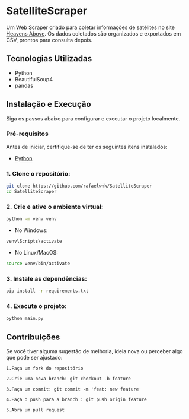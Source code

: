 # SatelliteScraper

Um Web Scraper criado para coletar informações de satélites no site [Heavens Above](https://www.heavens-above.com/Satellites.aspx). Os dados coletados são organizados e exportados em CSV, prontos para consulta depois.

## Tecnologias Utilizadas

- Python
- BeautifulSoup4
- pandas


## Instalação e Execução
Siga os passos abaixo para configurar e executar o projeto localmente.

### Pré-requisitos
Antes de iniciar, certifique-se de ter os seguintes itens instalados:

- [Python](https://www.python.org/downloads)

### 1. Clone o repositório:
```bash
git clone https://github.com/rafaelwnk/SatelliteScraper
cd SatelliteScraper
```

### 2. Crie e ative o ambiente virtual:
```bash
python -m venv venv
```
- No Windows:
```bash
venv\Scripts\activate
```
- No Linux/MacOS:
```bash
source venv/bin/activate
```

### 3. Instale as dependências:
```bash
pip install -r requirements.txt
```

### 4. Execute o projeto:
```bash
python main.py
```

## Contribuições

Se você tiver alguma sugestão de melhoria, ideia nova ou perceber algo que pode ser ajustado:

    1.Faça um fork do repositório

    2.Crie uma nova branch: git checkout -b feature

    3.Faça um commit: git commit -m 'feat: new feature'

    4.Faça o push para a branch : git push origin feature

    5.Abra um pull request